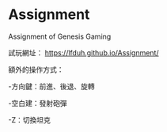 # Assignment
Assignment of Genesis Gaming

試玩網址： https://lfduh.github.io/Assignment/

額外的操作方式：

  -方向鍵：前進、後退、旋轉
  
  -空白建：發射砲彈
  
  -Z：切換坦克
